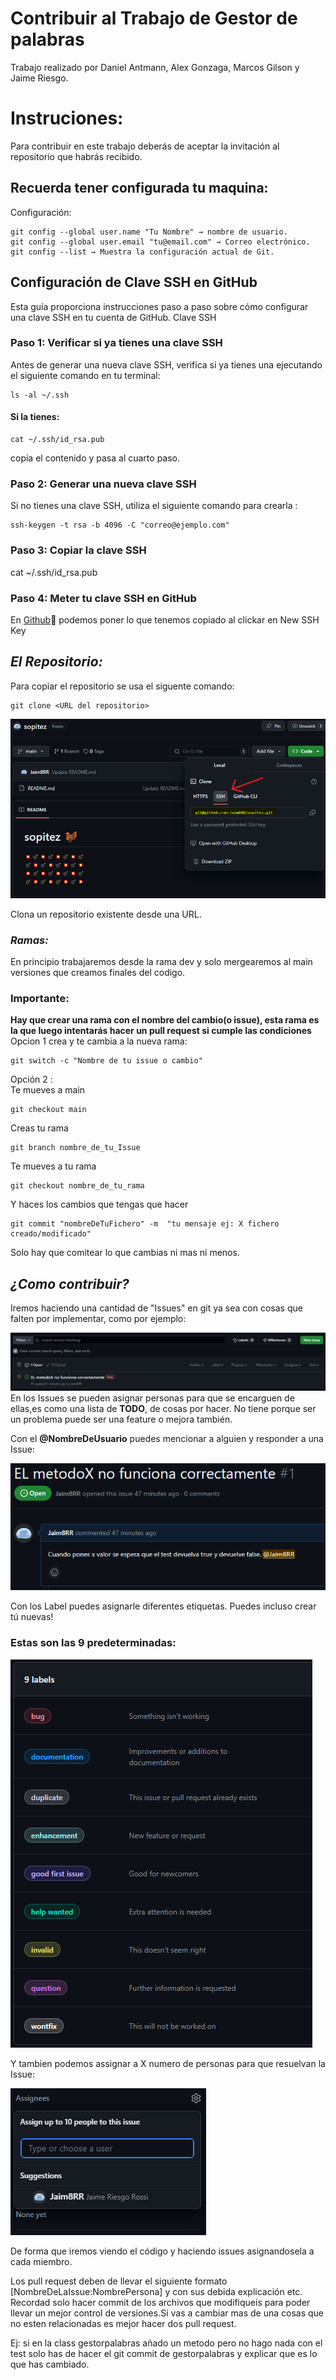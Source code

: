 # Contribuir al Trabajo de Gestor de palabras

Trabajo realizado por Daniel Antmann, Alex Gonzaga, Marcos Gilson y Jaime Riesgo.

# Instruciones:

Para contribuir en este trabajo deberás de aceptar la invitación al repositorio que habrás recibido.

## Recuerda tener configurada tu maquina:

Configuración:

```
git config --global user.name "Tu Nombre" → nombre de usuario.
git config --global user.email "tu@email.com" → Correo electrónico.
git config --list → Muestra la configuración actual de Git.
```
## Configuración de Clave SSH en GitHub

Esta guía proporciona instrucciones paso a paso sobre cómo configurar una clave SSH en tu cuenta de GitHub.
Clave SSH
### Paso 1: Verificar si ya tienes una clave SSH

Antes de generar una nueva clave SSH, verifica si ya tienes una ejecutando el siguiente comando en tu terminal:

```
ls -al ~/.ssh
```
#### Si la tienes:
```
cat ~/.ssh/id_rsa.pub
```  
copia el contenido y pasa al cuarto paso.

### Paso 2: Generar una nueva clave SSH

Si no tienes una clave SSH, utiliza el siguiente comando para crearla
:

```
ssh-keygen -t rsa -b 4096 -C "correo@ejemplo.com"
```
### Paso 3: Copiar la clave SSH

cat ~/.ssh/id_rsa.pub

### Paso 4: Meter tu clave SSH en GitHub
En [Github](https://github.com/settings/keys)🔑 podemos poner lo que tenemos copiado al clickar en New SSH Key

## _El Repositorio:_
Para copiar el repositorio se usa el siguente comando:
```
git clone <URL del repositorio>
```
![SSH url](img/SSH.png)  

Clona un repositorio existente desde una URL.

### _Ramas:_

En principio trabajaremos desde la rama dev y solo mergearemos al main versiones que creamos finales del codigo.  
### Importante:
**Hay que crear una rama con el nombre del cambio(o issue), esta rama es la que luego intentarás hacer un pull request si cumple las condiciones**   
Opcion 1 crea y te cambia a la nueva rama:  
```
git switch -c "Nombre de tu issue o cambio"
```
Opción 2 :   
Te mueves a main
```
git checkout main
```

Creas tu rama
```
git branch nombre_de_tu_Issue
```

Te mueves a tu rama
```
git checkout nombre_de_tu_rama
```
Y haces los cambios que tengas que hacer
```
git commit "nombreDeTuFichero" -m  "tu mensaje ej: X fichero creado/modificado"
```
Solo hay que comitear lo que cambias ni mas ni menos.
## _¿Como contribuir?_

Iremos haciendo una cantidad de "Issues" en git ya sea con cosas que falten por implementar, como por ejemplo:

![Issues](./img/Issues.png)  
En los Issues se pueden asignar personas para que se encarguen de ellas,es como una lista de **TODO**, de cosas por hacer. No tiene porque ser un problema puede ser una feature o mejora también.


Con el **@NombreDeUsuario** puedes mencionar a alguien y responder a una Issue:

![mencion](img/Menciones.png)

Con los Label puedes asignarle diferentes etiquetas. Puedes incluso crear tú nuevas!  
### Estas son las 9 predeterminadas:

![Etiquetas](./img/Label.png)

Y tambien podemos assignar a X numero de personas para que resuelvan la Issue:

![Asignaciones](./img/Asignaciones.png)

De forma que iremos viendo el código y haciendo issues asignandosela a cada miembro.  

Los pull request deben de llevar el siguiente formato [NombreDeLaIssue:NombrePersona] y con sus debida explicación etc.
Recordad solo hacer commit de los archivos que modifiqueis para poder llevar un mejor control de versiones.Si vas a cambiar mas de una cosas que no esten relacionadas es mejor hacer dos pull request.

Ej: si en la class gestorpalabras añado un metodo pero no hago nada con el test solo has de hacer el git commit de gestorpalabras y explicar que es lo que has cambiado. 
